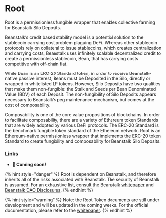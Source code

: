 # Root

Root is a permissionless fungible wrapper that enables collective farming for Beanstalk Silo Deposits.

Beanstalk’s credit based stability model is a potential solution to the stablecoin carrying cost problem plaguing DeFi. Whereas other stablecoin protocols rely on collateral to issue stablecoins, which creates centralization and carrying costs, Beanstalk uses infinitely scalable decentralized credit to create a permissionless stablecoin, Bean, that has carrying costs competitive with off-chain fiat.

While Bean is an ERC-20 Standard token, in order to receive Beanstalk-native passive interest, Beans must be Deposited in the Silo, directly or wrapped in whitelisted LP tokens. However, Silo Deposits have two qualities that make them non-fungible: the Stalk and Seeds per Bean Denominated Value (BDV) of each Deposit. The non-fungibility of Silo Deposits appears necessary to Beanstalk’s peg maintenance mechanism, but comes at the cost of composability.

Composability is one of the core value propositions of blockchains. In order to facilitate composability, there are a variety of Ethereum token Standards that are widely adopted by various DeFi protocols. The ERC-20 Standard is the benchmark fungible token standard of the Ethereum network. Root is an Ethereum-native permissionless wrapper that implements the ERC-20 token Standard to create fungibility and composability for Beanstalk Silo Deposits.

### Links

* **🌱 Coming soon!**

{% hint style="danger" %}
Root is dependent on Beanstalk, and therefore inherits all of the risks associated with Beanstalk. The security of Beanstalk is assumed. For an exhaustive list, consult the Beanstalk [whitepaper](https://bean.money/docs/beanstalk.pdf) and [Beanstalk DAO Disclosures](https://qnl6fd2lgilpxmjvd43sgzkkhhwvvog4nwgekmd27eriogqrkf4a.arweave.net/g1fij0syFvuxNR83I2VKOe1auNxtjEUwevkihxoRUXg).
{% endhint %}

{% hint style="warning" %}
Note: the Root Token documents are still under development and will be updated in the coming weeks. For the official documentation, please refer to the [whitepaper](https://roottoken.org/root.pdf).
{% endhint %}
